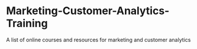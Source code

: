 # Marketing-Customer-Analytics-Training
A list of online courses and resources for marketing and customer analytics
